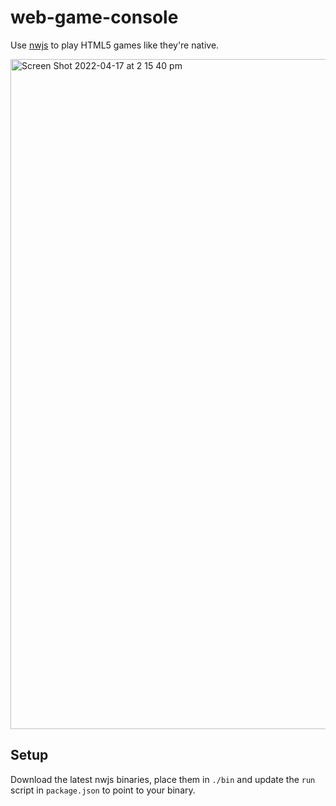 # web-game-console

Use [nwjs](https://nwjs.io/) to play HTML5 games like they're native.

<img width="1072" alt="Screen Shot 2022-04-17 at 2 15 40 pm" src="https://user-images.githubusercontent.com/5009316/163700264-91afe11f-e779-4916-af9c-89756e415bfd.png">

## Setup

Download the latest nwjs binaries, place them in `./bin` and update the `run` script in `package.json` to point to your binary.
